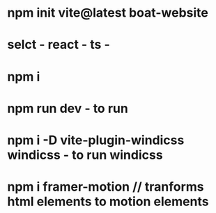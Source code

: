 # npm init vite@latest boat-website 
# selct - react - ts - 
# npm i
# npm run dev - to run
# npm i -D vite-plugin-windicss windicss - to run windicss
# npm i framer-motion // tranforms html elements to motion elements